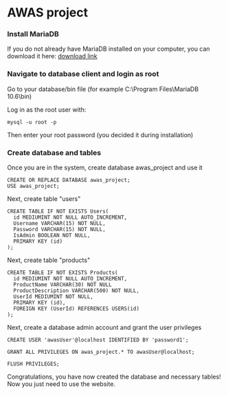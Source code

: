 # AWAS project

### Install MariaDB

If you do not already have MariaDB installed on your computer, you can download it here: [download link](https://mariadb.org/download/?t=mariadb&p=mariadb&r=10.6.7&os=windows&cpu=x86_64&pkg=msi&m=xtom_tal)

### Navigate to database client and login as root

Go to your database/bin file (for example C:\Program Files\MariaDB 10.6\bin)

Log in as the root user with:
```
mysql -u root -p
```
  
Then enter your root password (you decided it during installation)

### Create database and tables

Once you are in the system, create database awas_project and use it
```
CREATE OR REPLACE DATABASE awas_project;
USE awas_project;
```

Next, create table "users"
```
CREATE TABLE IF NOT EXISTS Users(
  id MEDIUMINT NOT NULL AUTO_INCREMENT,
  Username VARCHAR(15) NOT NULL,
  Password VARCHAR(15) NOT NULL,
  IsAdmin BOOLEAN NOT NULL,
  PRIMARY KEY (id)
);
```

Next, create table "products"
```
CREATE TABLE IF NOT EXISTS Products(
  id MEDIUMINT NOT NULL AUTO_INCREMENT,
  ProductName VARCHAR(30) NOT NULL
  ProductDescription VARCHAR(500) NOT NULL,
  UserId MEDIUMINT NOT NULL,
  PRIMARY KEY (id),
  FOREIGN KEY (UserId) REFERENCES USERS(id)
);
```

Next, create a database admin account and grant the user privileges
```
CREATE USER 'awasUser'@localhost IDENTIFIED BY 'password1';
  
GRANT ALL PRIVILEGES ON awas_project.* TO awasUser@localhost;
  
FLUSH PRIVILEGES;
```

Congratulations, you have now created the database and necessary tables! Now you just need to use the website.

